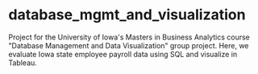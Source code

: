 # database_mgmt_and_visualization

Project for the University of Iowa's Masters in Business Analytics course "Database Management and Data Visualization" group project. Here, we evaluate Iowa state employee payroll data using SQL and visualize in Tableau.
